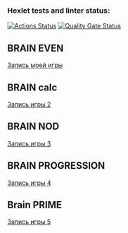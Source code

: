 ### Hexlet tests and linter status:
[![Actions Status](https://github.com/Perfectblue1710/frontend-project-44/actions/workflows/hexlet-check.yml/badge.svg)](https://github.com/Perfectblue1710/frontend-project-44/actions)
[![Quality Gate Status](https://sonarcloud.io/api/project_badges/measure?project=Perfectblue1710_frontend-project-44&metric=alert_status)](https://sonarcloud.io/summary/new_code?id=Perfectblue1710_frontend-project-44)
## BRAIN EVEN
[Запись моей игры][def]

[def]: https://asciinema.org/connect/e1b2b7dc-77b8-4bec-8796-c72952ad805b

## BRAIN calc
[Запись игры 2](https://asciinema.org/connect/e1b2b7dc-77b8-4bec-8796-c72952ad805b)
## BRAIN NOD
[Запись игры 3](https://asciinema.org/connect/e1b2b7dc-77b8-4bec-8796-c72952ad805b)
## BRAIN PROGRESSION
[Запись игры 4](https://asciinema.org/connect/e1b2b7dc-77b8-4bec-8796-c72952ad805b)
## Brain PRIME 
[Запись игры 5](https://asciinema.org/connect/e1b2b7dc-77b8-4bec-8796-c72952ad805b)